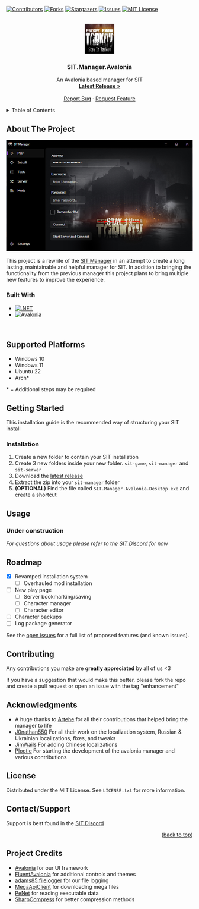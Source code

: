 <!-- Improved compatibility of back to top link: See: https://github.com/othneildrew/Best-README-Template/pull/73 -->
<a name="readme-top"></a>
<!--
*** Thanks for checking out the Best-README-Template. If you have a suggestion
*** that would make this better, please fork the repo and create a pull request
*** or simply open an issue with the tag "enhancement".
*** Don't forget to give the project a star!
*** Thanks again! Now go create something AMAZING! :D
-->



<!-- PROJECT SHIELDS -->
<!--
*** I'm using markdown "reference style" links for readability.
*** Reference links are enclosed in brackets [ ] instead of parentheses ( ).
*** See the bottom of this document for the declaration of the reference variables
*** for contributors-url, forks-url, etc. This is an optional, concise syntax you may use.
*** https://www.markdownguide.org/basic-syntax/#reference-style-links
-->
[![Contributors][contributors-shield]][contributors-url]
[![Forks][forks-shield]][forks-url]
[![Stargazers][stars-shield]][stars-url]
[![Issues][issues-shield]][issues-url]
[![MIT License][license-shield]][license-url]



<!-- PROJECT LOGO -->
<br />
<div align="center">
  <a href="https://github.com/stayintarkov/SIT.Manager.Avalonia">
    <img src="SIT.Manager/Assets/Stay-In-Tarkov-512.png" alt="Logo" width="80" height="80">
  </a>

<h3 align="center">SIT.Manager.Avalonia</h3>

  <p align="center">
    An Avalonia based manager for SIT
    <br />
    <a href="https://github.com/stayintarkov/SIT.Manager.Avalonia/releases/latest"><strong>Latest Release »</strong></a>
    <br />
    <br />
    <a href="https://github.com/stayintarkov/SIT.Manager.Avalonia/issues">Report Bug</a>
    ·
    <a href="https://github.com/stayintarkov/SIT.Manager.Avalonia/issues">Request Feature</a>
  </p>
</div>



<!-- TABLE OF CONTENTS -->
<details>
  <summary>Table of Contents</summary>
  <ol>
    <li>
      <a href="#about-the-project">About The Project</a>
      <ul>
        <li><a href="#built-with">Built With</a></li>
      </ul>
    </li>
    <li>
      <a href="#getting-started">Getting Started</a>
      <ul>
        <li><a href="#installation">Installation</a></li>
      </ul>
    </li>
    <li><a href="#usage">Usage</a></li>
    <li><a href="#roadmap">Roadmap</a></li>
    <li><a href="#contributing">Contributing</a></li>
    <li><a href="#acknowledgments">Acknowledgments</a></li>
    <li><a href="#license">License</a></li>
    <li><a href="#contactsupport">Contact</a></li>
  </ol>
</details>



<!-- ABOUT THE PROJECT -->
## About The Project

![Project Screen Shot][project-image]

This project is a rewrite of the [SIT.Manager](https://github.com/stayintarkov/SIT.Manager) in an attempt to create a long lasting, maintainable and helpful manager for SIT. In addition to bringing the functionality from the previous manager this project plans to bring multiple new features to improve the experience.



### Built With

* [![.NET][dotnet-shield]][dotnet-site]
* [![Avalonia][avalonia-shield]][avalonia-repo]

<br>

## Supported Platforms

* Windows 10
* Windows 11
* Ubuntu 22
 * Arch*

 \* = Additional steps may be required

<!-- GETTING STARTED -->
## Getting Started

This installation guide is the recommended way of structuring your SIT install

### Installation

1. Create a new folder to contain your SIT installation
2. Create 3 new folders inside your new folder. `sit-game`, `sit-manager` and `sit-server`
3. Download the [latest release](https://github.com/stayintarkov/SIT.Manager.Avalonia/releases/latest)
4. Extract the zip into your `sit-manager` folder
5. <b>(OPTIONAL)</b> Find the file called `SIT.Manager.Avalonia.Desktop.exe` and create a shortcut


<!-- USAGE EXAMPLES -->
## Usage

### Under construction


_For questions about usage please refer to the [SIT Discord](https://discord.gg/f4CN4n3nP2) for now_



<!-- ROADMAP -->
## Roadmap

- [x] Revamped installation system
    - [ ] Overhauled mod installation
- [ ] New play page
    - [ ] Server bookmarking/saving
    - [ ] Character manager
    - [ ] Character editor
- [ ] Character backups
- [ ] Log package generator

See the [open issues](https://github.com/stayintarkov/SIT.Manager.Avalonia/issues) for a full list of proposed features (and known issues).


<!-- CONTRIBUTING -->
## Contributing

Any contributions you make are **greatly appreciated** by all of us <3

If you have a suggestion that would make this better, please fork the repo and create a pull request or open an issue with the tag "enhancement"


<!-- ACKNOWLEDGMENTS -->
## Acknowledgments

* A huge thanks to [Artehe](https://github.com/artehe) for all their contributions that helped bring the manager to life
* [J0nathan550](https://github.com/J0nathan550) For all their work on the localization system, Russian & Ukrainian localizations, fixes, and tweaks
* [JimWails](https://github.com/JimWails) For adding Chinese localizations
* [Plootie](https://github.com/Plootie) For starting the development of the avalonia manager and various contributions


<!-- LICENSE -->
## License

Distributed under the MIT License. See `LICENSE.txt` for more information.


<!-- CONTACT -->
## Contact/Support

Support is best found in the [SIT Discord](https://discord.gg/f4CN4n3nP2)


<p align="right">(<a href="#readme-top">back to top</a>)</p>


<!-- Credits -->
## Project Credits
* [Avalonia](https://avaloniaui.net/) for our UI framework
* [FluentAvalonia](https://github.com/amwx/FluentAvalonia) for additional controls and themes
* [adams85 filelogger](https://github.com/adams85/filelogger) for our file logging
* [MegaApiClient](https://github.com/gpailler/MegaApiClient) for downloading mega files
* [PeNet](https://github.com/secana/PeNet) for reading executable data
* [SharpCompress](https://github.com/adamhathcock/sharpcompress) for better compression methods


<!-- MARKDOWN LINKS & IMAGES -->
<!-- https://www.markdownguide.org/basic-syntax/#reference-style-links -->
[contributors-shield]: https://img.shields.io/github/contributors/stayintarkov/SIT.Manager.Avalonia.svg?style=for-the-badge
[contributors-url]: https://github.com/stayintarkov/SIT.Manager.Avalonia/graphs/contributors

[forks-shield]: https://img.shields.io/github/forks/stayintarkov/SIT.Manager.Avalonia.svg?style=for-the-badge
[forks-url]: https://github.com/stayintarkov/SIT.Manager.Avalonia/network/members

[stars-shield]: https://img.shields.io/github/stars/stayintarkov/SIT.Manager.Avalonia.svg?style=for-the-badge
[stars-url]: https://github.com/stayintarkov/SIT.Manager.Avalonia/stargazers

[issues-shield]: https://img.shields.io/github/issues/stayintarkov/SIT.Manager.Avalonia.svg?style=for-the-badge
[issues-url]: https://github.com/stayintarkov/SIT.Manager.Avalonia/issues

[license-shield]: https://img.shields.io/github/license/stayintarkov/SIT.Manager.Avalonia.svg?style=for-the-badge
[license-url]: https://github.com/stayintarkov/SIT.Manager.Avalonia/blob/master/LICENSE.txt

[project-image]: images/manager-sc.png

[avalonia-repo]: https://github.com/AvaloniaUI/Avalonia
[avalonia-shield]: https://img.shields.io/badge/Avalonia-8b44ac?style=for-the-badge

[dotnet-site]: https://dotnet.microsoft.com/en-us/
[dotnet-shield]: https://img.shields.io/badge/dotnet-512BD4?style=for-the-badge&logo=dotnet&logoColor=white
